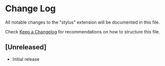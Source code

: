 # Change Log

All notable changes to the "stylus" extension will be documented in this file.

Check [Keep a Changelog](http://keepachangelog.com/) for recommendations on how to structure this file.

## [Unreleased]

- Initial release